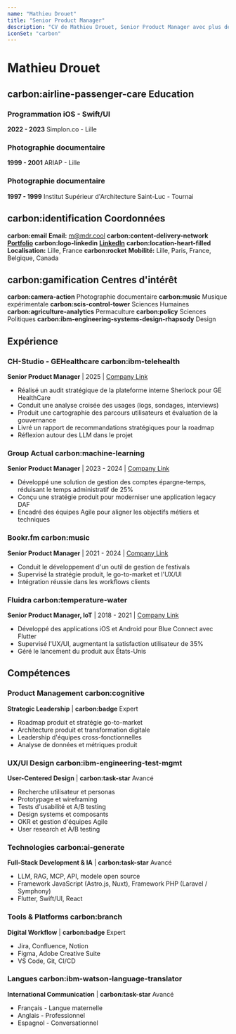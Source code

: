 ```yaml
---
name: "Mathieu Drouet"
title: "Senior Product Manager"
description: "CV de Mathieu Drouet, Senior Product Manager avec plus de 10 ans d'expérience en gestion de produits numériques et transformation digitale."
iconSet: "carbon"
---
```


# Mathieu Drouet

## **carbon:airline-passenger-care** Education

### Programmation iOS - Swift/UI
**2022 - 2023**
Simplon.co - Lille

### Photographie documentaire
**1999 - 2001**
ARIAP - Lille

### Photographie documentaire
**1997 - 1999**
Institut Supérieur d'Architecture Saint-Luc - Tournai

## **carbon:identification** Coordonnées

**carbon:email** **Email:** m@mdr.cool
**carbon:content-delivery-network**  [**Portfolio**](https://cv.drouet.io)
**carbon:logo-linkedin** [**LinkedIn**](https://linkedin.com/in/mathieu-drouet)
**carbon:location-heart-filled** **Localisation:** Lille, France
**carbon:rocket** **Mobilité:** Lille, Paris, France, Belgique, Canada

## **carbon:gamification** Centres d'intérêt

**carbon:camera-action** Photographie documentaire
**carbon:music** Musique expérimentale
**carbon:scis-control-tower** Sciences Humaines
**carbon:agriculture-analytics** Permaculture
**carbon:policy** Sciences Politiques
**carbon:ibm-engineering-systems-design-rhapsody** Design

## Expérience

### CH-Studio - GEHealthcare **carbon:ibm-telehealth** 
**Senior Product Manager** | 2025 | [Company Link](https://chstudio.fr/project/plateforme-de-gestion-de-donnees-dicom/)

- Réalisé un audit stratégique de la plateforme interne Sherlock pour GE HealthCare
- Conduit une analyse croisée des usages (logs, sondages, interviews)
- Produit une cartographie des parcours utilisateurs et évaluation de la gouvernance
- Livré un rapport de recommandations stratégiques pour la roadmap
- Réflexion autour des LLM dans le projet

### Group Actual **carbon:machine-learning**
**Senior Product Manager** | 2023 - 2024 | [Company Link](https://www.groupeactual.eu/)

- Développé une solution de gestion des comptes épargne-temps, réduisant le temps administratif de 25%
- Conçu une stratégie produit pour moderniser une application legacy DAF
- Encadré des équipes Agile pour aligner les objectifs métiers et techniques

### Bookr.fm **carbon:music**
**Senior Product Manager** | 2021 - 2024 | [Company Link](https://bookr.fm/)

- Conduit le développement d'un outil de gestion de festivals
- Supervisé la stratégie produit, le go-to-market et l'UX/UI
- Intégration réussie dans les workflows clients

### Fluidra **carbon:temperature-water**
**Senior Product Manager, IoT** | 2018 - 2021 | [Company Link](https://www.fluidra.com/)

- Développé des applications iOS et Android pour Blue Connect avec Flutter
- Supervisé l'UX/UI, augmentant la satisfaction utilisateur de 35%
- Géré le lancement du produit aux États-Unis

## Compétences

### Product Management **carbon:cognitive**
**Strategic Leadership** |  **carbon:badge** Expert

- Roadmap produit et stratégie go-to-market
- Architecture produit et transformation digitale
- Leadership d'équipes cross-fonctionnelles
- Analyse de données et métriques produit

### UX/UI Design **carbon:ibm-engineering-test-mgmt**
**User-Centered Design** |  **carbon:task-star** Avancé

- Recherche utilisateur et personas
- Prototypage et wireframing
- Tests d'usabilité et A/B testing
- Design systems et composants
- OKR et gestion d'équipes Agile
- User research et A/B testing

### Technologies **carbon:ai-generate**
**Full-Stack Development & IA** | **carbon:task-star** Avancé
 
- LLM, RAG, MCP, API, modele open source
- Framework JavaScript (Astro.js, Nuxt), Framework PHP (Laravel / Symphony)
- Flutter, Swift/UI, React

### Tools & Platforms **carbon:branch**
**Digital Workflow** | **carbon:badge** Expert

- Jira, Confluence, Notion
- Figma, Adobe Creative Suite
- VS Code, Git, CI/CD

### Langues **carbon:ibm-watson-language-translator**
**International Communication** | **carbon:task-star** Avancé

- Français - Langue maternelle
- Anglais - Professionnel
- Espagnol - Conversationnel